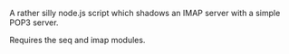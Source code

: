 A rather silly node.js script which shadows an IMAP server with a simple POP3 server.

Requires the seq and imap modules.